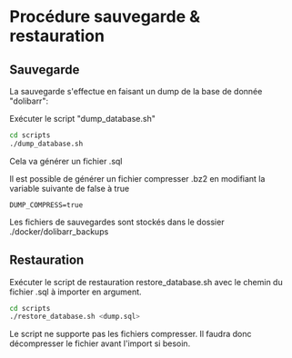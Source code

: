 # Procédure sauvegarde & restauration

## Sauvegarde

La sauvegarde s'effectue en faisant un dump de la base de donnée "dolibarr":

Exécuter le script "dump_database.sh"

```bash
cd scripts
./dump_database.sh
```

Cela va générer un fichier .sql

Il est possible de générer un fichier compresser .bz2 en modifiant la variable suivante de false à true

```
DUMP_COMPRESS=true
```

Les fichiers de sauvegardes sont stockés dans le dossier ./docker/dolibarr_backups

## Restauration

Exécuter le script de restauration restore_database.sh avec le chemin du fichier .sql à importer en argument.

```bash
cd scripts
./restore_database.sh <dump.sql>
```

Le script ne supporte pas les fichiers compresser. Il faudra donc décompresser le fichier avant l'import si besoin.